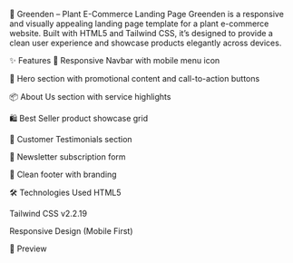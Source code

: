 🌿 Greenden – Plant E-Commerce Landing Page
Greenden is a responsive and visually appealing landing page template for a plant e-commerce website. Built with HTML5 and Tailwind CSS, it’s designed to provide a clean user experience and showcase products elegantly across devices.

✨ Features
🌱 Responsive Navbar with mobile menu icon

🏡 Hero section with promotional content and call-to-action buttons

📦 About Us section with service highlights

🛍️ Best Seller product showcase grid

💬 Customer Testimonials section

📧 Newsletter subscription form

🔻 Clean footer with branding

🛠️ Technologies Used
HTML5

Tailwind CSS v2.2.19

Responsive Design (Mobile First)

📸 Preview

